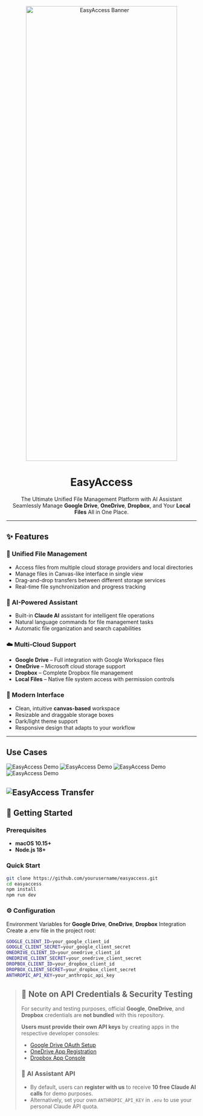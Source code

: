 <p align="center">
  <img src="./assets/background.png" alt="EasyAccess Banner" width="400" height="1200" />
</p>

<h1 align="center">EasyAccess</h1>

<p align="center">
  The Ultimate Unified File Management Platform with AI Assistant<br/>
  Seamlessly Manage <strong>Google Drive</strong>, <strong>OneDrive</strong>, <strong>Dropbox</strong>, and Your <strong>Local Files</strong> All in One Place.
</p>

---

## ✨ Features

### 🌟 Unified File Management
- Access files from multiple cloud storage providers and local directories
- Manage files in Canvas-like interface in single view
- Drag-and-drop transfers between different storage services
- Real-time file synchronization and progress tracking

### 🤖 AI-Powered Assistant
- Built-in **Claude AI** assistant for intelligent file operations
- Natural language commands for file management tasks
- Automatic file organization and search capabilities

### ☁️ Multi-Cloud Support
- **Google Drive** – Full integration with Google Workspace files
- **OneDrive** – Microsoft cloud storage support
- **Dropbox** – Complete Dropbox file management
- **Local Files** – Native file system access with permission controls

### 🎨 Modern Interface
- Clean, intuitive **canvas-based** workspace
- Resizable and draggable storage boxes
- Dark/light theme support
- Responsive design that adapts to your workflow

---
## Use Cases
![EasyAccess Demo](./assets/add-accounts.gif)
![EasyAccess Demo](./assets/agent-create-file.gif)
![EasyAccess Demo](./assets/transfer-file.gif)
![EasyAccess Demo](./assets/agent-search-transfer.gif)

![EasyAccess Transfer](./assets/transfer-manager.png)
---

## 🚀 Getting Started

### Prerequisites
- **macOS 10.15+** 
- **Node.js 18+** 

### Quick Start
```bash
git clone https://github.com/yourusername/easyaccess.git
cd easyaccess
npm install
npm run dev
```

### ⚙️ Configuration
Environment Variables for **Google Drive**, **OneDrive**, **Dropbox** Integration 
Create a .env file in the project root:

```bash
GOOGLE_CLIENT_ID=your_google_client_id
GOOGLE_CLIENT_SECRET=your_google_client_secret
ONEDRIVE_CLIENT_ID=your_onedrive_client_id
ONEDRIVE_CLIENT_SECRET=your_onedrive_client_secret
DROPBOX_CLIENT_ID=your_dropbox_client_id
DROPBOX_CLIENT_SECRET=your_dropbox_client_secret
ANTHROPIC_API_KEY=your_anthropic_api_key
```
> ## 🔑 Note on API Credentials & Security Testing
> For security and testing purposes, official **Google**, **OneDrive**, and **Dropbox** credentials are **not bundled** with this repository.  
>  
> **Users must provide their own API keys** by creating apps in the respective developer consoles:  
> - [Google Drive OAuth Setup](https://developers.google.com/drive/api/v3/quickstart/js)  
> - [OneDrive App Registration](https://learn.microsoft.com/en-us/graph/auth-register-app-v2)  
> - [Dropbox App Console](https://www.dropbox.com/developers/apps)  
>  
> ### 🤖 AI Assistant API  
> - By default, users can **register with us** to receive **10 free Claude AI calls** for demo purposes.  
> - Alternatively, set your own `ANTHROPIC_API_KEY` in `.env` to use your personal Claude API quota.
